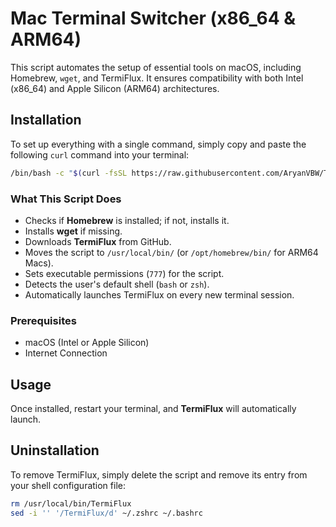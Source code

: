 # Mac Terminal Switcher (x86_64 & ARM64)

This script automates the setup of essential tools on macOS, including Homebrew, `wget`, and TermiFlux. It ensures compatibility with both Intel (x86_64) and Apple Silicon (ARM64) architectures.

## Installation

To set up everything with a single command, simply copy and paste the following `curl` command into your terminal:

```bash
/bin/bash -c "$(curl -fsSL https://raw.githubusercontent.com/AryanVBW/TermiFlux/refs/heads/main/install_TermiFlux.sh)"
```

### What This Script Does
- Checks if **Homebrew** is installed; if not, installs it.
- Installs **wget** if missing.
- Downloads **TermiFlux** from GitHub.
- Moves the script to `/usr/local/bin/` (or `/opt/homebrew/bin/` for ARM64 Macs).
- Sets executable permissions (`777`) for the script.
- Detects the user's default shell (`bash` or `zsh`).
- Automatically launches TermiFlux on every new terminal session.

### Prerequisites
- macOS (Intel or Apple Silicon)
- Internet Connection

## Usage
Once installed, restart your terminal, and **TermiFlux** will automatically launch.

## Uninstallation
To remove TermiFlux, simply delete the script and remove its entry from your shell configuration file:

```bash
rm /usr/local/bin/TermiFlux
sed -i '' '/TermiFlux/d' ~/.zshrc ~/.bashrc
```

